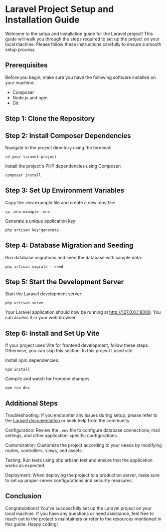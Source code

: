 # Laravel Project Setup and Installation Guide
Welcome to the setup and installation guide for the Laravel project! This guide will walk you through the steps required to set up the project on your local machine. Please follow these instructions carefully to ensure a smooth setup process.

## Prerequisites
Before you begin, make sure you have the following software installed on your machine:

* Composer
* Node.js and npm
* Git

## Step 1: Clone the Repository

## Step 2: Install Composer Dependencies
Navigate to the project directory using the terminal:


`cd your-laravel-project`


Install the project's PHP dependencies using Composer:


`composer install`


## Step 3: Set Up Environment Variables
Copy the .env.example file and create a new .env file:


`cp .env.example .env`


Generate a unique application key:


`php artisan key:generate`


## Step 4: Database Migration and Seeding
Run database migrations and seed the database with sample data:


`php artisan migrate --seed`


## Step 5: Start the Development Server
Start the Laravel development server:


`php artisan serve`


Your Laravel application should now be running at http://127.0.0.1:8000. You can access it in your web browser.

## Step 6: Install and Set Up Vite
If your project uses Vite for frontend development, follow these steps. Otherwise, you can skip this section. In this project I used vite.

Install npm dependencies:


`npm install`


Compile and watch for frontend changes:


`npm run dev`


## Additional Steps

Troubleshooting: If you encounter any issues during setup, please refer to the [Laravel documentation](https://laravel.com/docs) or seek help from the community.

Configuration: Review the `.env` file to configure database connections, mail settings, and other application-specific configurations.

Customization: Customize the project according to your needs by modifying routes, controllers, views, and assets.

Testing: Run tests using php artisan test and ensure that the application works as expected.

Deployment: When deploying the project to a production server, make sure to set up proper server configurations and security measures.

## Conclusion

Congratulations! You've successfully set up the Laravel project on your local machine. If you have any questions or need assistance, feel free to reach out to the project's maintainers or refer to the resources mentioned in this guide. Happy coding!
